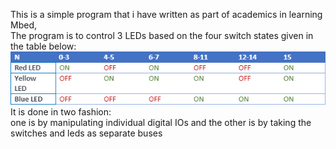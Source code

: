 This is a simple program that i have written as part of academics in learning Mbed,<br>
The program is to control 3 LEDs based on the four switch states given in the table below:<br>
![table](arm_3sv2_01.png)<br>
It is done in two fashion:<br>
one is by manipulating individual digital IOs and the other is by taking the switches and leds as separate buses

